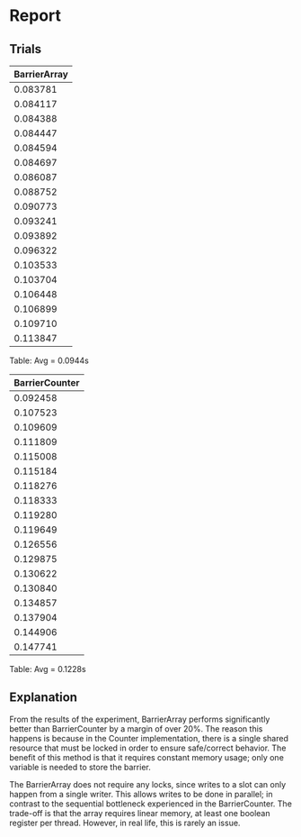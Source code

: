 # Report

## Trials

| BarrierArray |
|--------------|
| 0.083781     |
| 0.084117     |
| 0.084388     |
| 0.084447     |
| 0.084594     |
| 0.084697     |
| 0.086087     |
| 0.088752     |
| 0.090773     |
| 0.093241     |
| 0.093892     |
| 0.096322     |
| 0.103533     |
| 0.103704     |
| 0.106448     |
| 0.106899     |
| 0.109710     |
| 0.113847     |

Table: Avg = 0.0944s

| BarrierCounter |
|----------------|
| 0.092458       |
| 0.107523       |
| 0.109609       |
| 0.111809       |
| 0.115008       |
| 0.115184       |
| 0.118276       |
| 0.118333       |
| 0.119280       |
| 0.119649       |
| 0.126556       |
| 0.129875       |
| 0.130622       |
| 0.130840       |
| 0.134857       |
| 0.137904       |
| 0.144906       |
| 0.147741       |

Table: Avg = 0.1228s

## Explanation

From the results of the experiment, BarrierArray performs significantly better
than BarrierCounter by a margin of over 20%. The reason this happens is because
in the Counter implementation, there is a single shared resource that must be
locked in order to ensure safe/correct behavior. The benefit of this method is
that it requires constant memory usage; only one variable is needed to store
the barrier.

The BarrierArray does not require any locks, since writes to a slot can only
happen from a single writer. This allows writes to be done in parallel; in
contrast to the sequential bottleneck experienced in the BarrierCounter. The
trade-off is that the array requires linear memory, at least one boolean
register per thread. However, in real life, this is rarely an issue.
